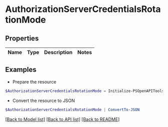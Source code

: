 # AuthorizationServerCredentialsRotationMode
## Properties

Name | Type | Description | Notes
------------ | ------------- | ------------- | -------------

## Examples

- Prepare the resource
```powershell
$AuthorizationServerCredentialsRotationMode = Initialize-PSOpenAPIToolsAuthorizationServerCredentialsRotationMode 
```

- Convert the resource to JSON
```powershell
$AuthorizationServerCredentialsRotationMode | ConvertTo-JSON
```

[[Back to Model list]](../README.md#documentation-for-models) [[Back to API list]](../README.md#documentation-for-api-endpoints) [[Back to README]](../README.md)

